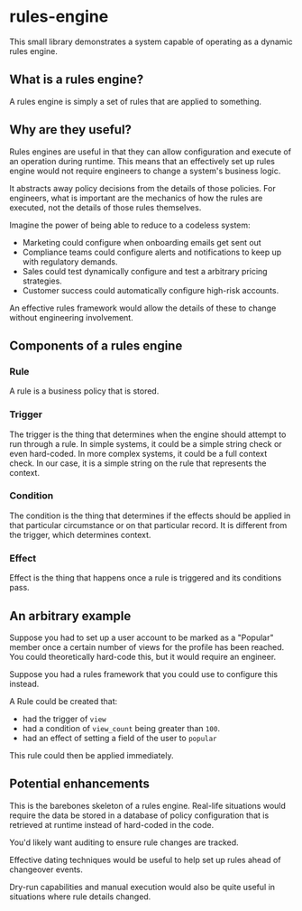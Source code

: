 # rules-engine
This small library demonstrates a system capable of operating as a dynamic rules engine.


## What is a rules engine?
A rules engine is simply a set of rules that are applied to something.

## Why are they useful?
Rules engines are useful in that they can allow configuration and execute of an operation during runtime. This means that an effectively set up rules engine would not require engineers to change a system's business logic.

It abstracts away policy decisions from the details of those policies. For engineers, what is important are the mechanics of how the rules are executed, not the details of those rules themselves.

Imagine the power of being able to reduce to a codeless system:
* Marketing could configure when onboarding emails get sent out
* Compliance teams could configure alerts and notifications to keep up with regulatory demands.
* Sales could test dynamically configure and test a arbitrary pricing strategies.
* Customer success could automatically configure high-risk accounts.

An effective rules framework would allow the details of these to change without engineering involvement.

## Components of a rules engine

### Rule
A rule is a business policy that is stored.

### Trigger
The trigger is the thing that determines when the engine should attempt to run through a rule. In simple systems, it could be a simple string check or even hard-coded. In more complex systems, it could be a full context check. In our case, it is a simple string on the rule that represents the context.

### Condition
The condition is the thing that determines if the effects should be applied in that particular circumstance or on that particular record. It is different from the trigger, which determines context.

### Effect
Effect is the thing that happens once a rule is triggered and its conditions pass.


## An arbitrary example
Suppose you had to set up a user account to be marked as a "Popular" member once a certain number of views for the profile has been reached. You could theoretically hard-code this, but it would require an engineer.

Suppose you had a rules framework that you could use to configure this instead.

A Rule could be created that:
* had the trigger of `view`
* had a condition of `view_count` being greater than `100`.
* had an effect of setting a field of the user to `popular`

This rule could then be applied immediately.


## Potential enhancements
This is the barebones skeleton of a rules engine. Real-life situations would require the data be stored in a database of policy configuration that is retrieved at runtime instead of hard-coded in the code.

You'd likely want auditing to ensure rule changes are tracked.

Effective dating techniques would be useful to help set up rules ahead of changeover events.

Dry-run capabilities and manual execution would also be quite useful in situations where rule details changed.
